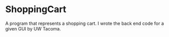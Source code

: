 # ShoppingCart
A program that represents a shopping cart. I wrote the back end code for a given GUI by UW Tacoma.
